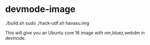 # devmode-image

./build.sh
sudo ./hack-udf.sh havasu.img

This will give you an Ubuntu core 16 image with nm,bluez,webdm in devmode.
